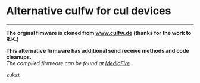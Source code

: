 # Alternative culfw for cul devices
___
**The orginal fimware is cloned from www.culfw.de (thanks for the work to R.K.)**

**This alternative firmware has additional send receive methods and code cleanups.**  
_The compiled firmware can be found at [MediaFire](https://www.mediafire.com/folder/iuf7lue8r578c/a-culfw)_




zukzt